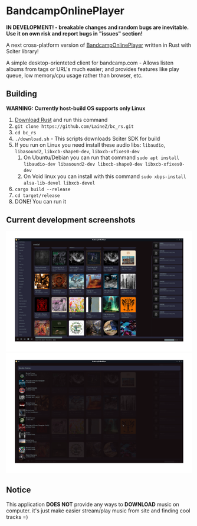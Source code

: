 # BandcampOnlinePlayer
**IN DEVELOPMENT! - breakable changes and random bugs are inevitable. Use it on own risk and report bugs in "issues" section!**
<!-- 
![CI Build](https://github.com/LaineZ/bc_rs/workflows/CI%20Build/badge.svg) -->


A next cross-platform version of [BandcampOnlinePlayer](https://github.com/LaineZ/BandcampOnlinePlayer) written in Rust with Sciter library!

A simple desktop-orienteted client for bandcamp.com - Allows listen albums from tags or URL's much easier; and provides features like play queue, low memory/cpu usage rather than browser, etc.

<!-- You can download latest dev version from "actions" menu:
https://github.com/LaineZ/bc_rs/actions -->

<!-- ## Installation
If you have [https://crates.io/](cargo) installed. bc-rs can be installed using this commands:

1. If you run on Linux you need install these audio libs: ``libaudio``, ``libasound2``, ``libxcb-shape0-dev``, ``libxcb-xfixes0-dev``
   1. On Ubuntu/Debian you can install with this command: ``sudo apt install libaudio-dev libasound2-dev libxcb-shape0-dev libxcb-xfixes0-dev``
   2. On Void linux you can install with this command ``sudo xbps-install alsa-lib-devel libxcb-devel``
2. Run this command: ``cargo install --git https://github.com/LaineZ/bc_rs.git``
3. DONE! You can run it with ``bc_rs`` command -->

## Building

**WARNING: Currently host-build OS supports only Linux**

1. [Download Rust]([https://www.rust-lang.org/learn/get-started) and run this command
2. ```git clone https://github.com/LaineZ/bc_rs.git```
3. ```cd bc_rs```
4. ```./download.sh``` - This scripts downloads Sciter SDK for build
5. If you run on Linux you need install these audio libs: ``libaudio``, ``libasound2``, ``libxcb-shape0-dev``, ``libxcb-xfixes0-dev``
   1. On Ubuntu/Debian you can run that command ``sudo apt install libaudio-dev libasound2-dev libxcb-shape0-dev libxcb-xfixes0-dev``
   2. On Void linux you can install with this command ``sudo xbps-install alsa-lib-devel libxcb-devel``
6. ```cargo build --release```
7. ```cd target/release```
8. DONE! You can run it

## Current development screenshots

![bc](/resources/screenshot1.png)
![bc](/resources/screenshot2.png)

## Notice
This application **DOES NOT** provide any ways to **DOWNLOAD** music on computer. it's just make easier stream/play music from site and finding cool tracks =)